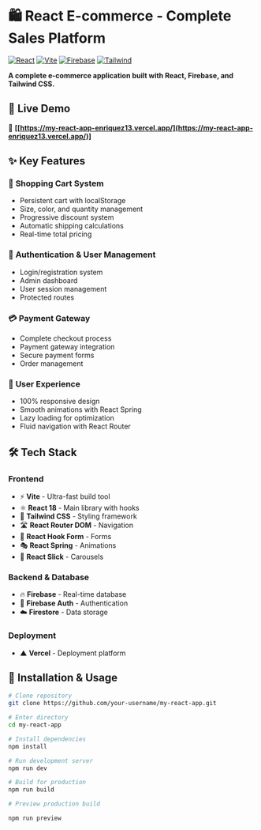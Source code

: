 # 🛍️ React E-commerce - Complete Sales Platform

[![React](https://img.shields.io/badge/React-18.2.0-blue)](https://reactjs.org/)
[![Vite](https://img.shields.io/badge/Vite-4.0.0-purple)](https://vitejs.dev/)
[![Firebase](https://img.shields.io/badge/Firebase-9.16.0-orange)](https://firebase.google.com/)
[![Tailwind](https://img.shields.io/badge/Tailwind-3.2.7-cyan)](https://tailwindcss.com/)

**A complete e-commerce application built with React, Firebase, and Tailwind CSS.**

## 🎥 Live Demo
🔗 **[[https://my-react-app-enriquez13.vercel.app/](https://my-react-app-enriquez13.vercel.app/)]**

## ✨ Key Features

### 🛒 **Shopping Cart System**
- Persistent cart with localStorage
- Size, color, and quantity management
- Progressive discount system
- Automatic shipping calculations
- Real-time total pricing

### 🔐 **Authentication & User Management**
- Login/registration system
- Admin dashboard
- User session management
- Protected routes

### 💳 **Payment Gateway**
- Complete checkout process
- Payment gateway integration
- Secure payment forms
- Order management

### 📱 **User Experience**
- 100% responsive design
- Smooth animations with React Spring
- Lazy loading for optimization
- Fluid navigation with React Router

## 🛠️ Tech Stack

### **Frontend**
- ⚡ **Vite** - Ultra-fast build tool
- ⚛️ **React 18** - Main library with hooks
- 🎨 **Tailwind CSS** - Styling framework
- 🛣️ **React Router DOM** - Navigation
- 📝 **React Hook Form** - Forms
- 🎭 **React Spring** - Animations
- 🎠 **React Slick** - Carousels

### **Backend & Database**
- 🔥 **Firebase** - Real-time database
- 🔐 **Firebase Auth** - Authentication
- ☁️ **Firestore** - Data storage

### **Deployment**
- ▲ **Vercel** - Deployment platform

## 🚀 Installation & Usage

```bash
# Clone repository
git clone https://github.com/your-username/my-react-app.git

# Enter directory
cd my-react-app

# Install dependencies
npm install

# Run development server
npm run dev

# Build for production
npm run build

# Preview production build

npm run preview
